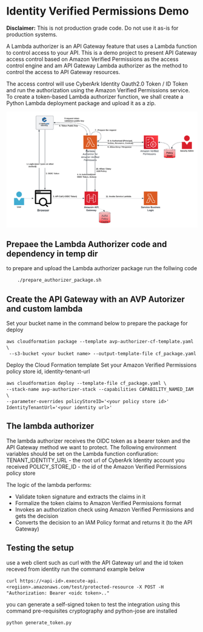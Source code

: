 # Identity Verified Permissions Demo

**Disclaimer:**  This is not production grade code. Do not use it as-is for production systems. 

A Lambda authorizer is an API Gateway feature that uses a Lambda function to control access to your API.
This is a demo project to present API Gateway access control based on Amazon Verified Permissions as the access control engine and
am API Gateway Lambda authorizer as the method to control the access to API Gateway resources.

The access control will use CyberArk Identity Oauth2.0 Token / ID Token and run the authorization using the Amazon Verified Permissions service.
To create a token-based Lambda authorizer function, we shall create a Python Lambda deployment package and upload it as a zip.


![Amazon Verified Permissions](architecture.png "Flow and Architecture of the lambda authorizer" )


## Prepaee the Lambda Authorizer code and dependency in temp dir
to prepare and upload the Lambda authorizer package run the follwing code
``` bash
    ./prepare_authorizer_package.sh
```
## Create the API Gateway with an AVP Autorizer and custom lambda 
Set your bucket name in the command below to prepare the package for deploy
```commandline
aws cloudformation package --template avp-authorizer-cf-template.yaml \
 --s3-bucket <your bucket name> --output-template-file cf_package.yaml
```
Deploy the Cloud Formation template 
Set your Amazon Verified Permissions policy store id, identity-tenant-url 
```commandline
aws cloudformation deploy --template-file cf_package.yaml \
--stack-name avp-authorizer-stack --capabilities CAPABILITY_NAMED_IAM \ 
--parameter-overrides policyStoreID='<your policy store id>' IdentityTenantUrl='<your identity url>'
```

## The lambda authorizer
The lambda authorizer receives the OIDC token as a bearer token and the API Gateway method we want to protect.
The following environment variables should be set on the Lambda function confiuration:
TENANT_IDENTITY_URL - the root url of CyberArk Identity account you received
POLICY_STORE_ID - the id of the Amazon Verified Permissions policy store

The logic of the lambda performs:
* Validate token signature and extracts the claims in it
* Formalize the token claims to Amazon Verified Permissions format
* Invokes an authorization check using Amazon Verified Permissions and gets the decision
* Converts the decision to an IAM Policy format and returns it (to the API Gateway)


## Testing the setup
use a web client such as curl with the API Gateway url and the id token receved from identity
run the command example below
```commandline
curl https://<api-id>.execute-api.<regiion>.amazonaws.com/test/protected-resource -X POST -H "Authorization: Bearer <oidc token>.."
```

you can generate a self-signed token to test the integration using this command
pre-requisites cryptography and python-jose are installed
```commandline
python generate_token.py 
```